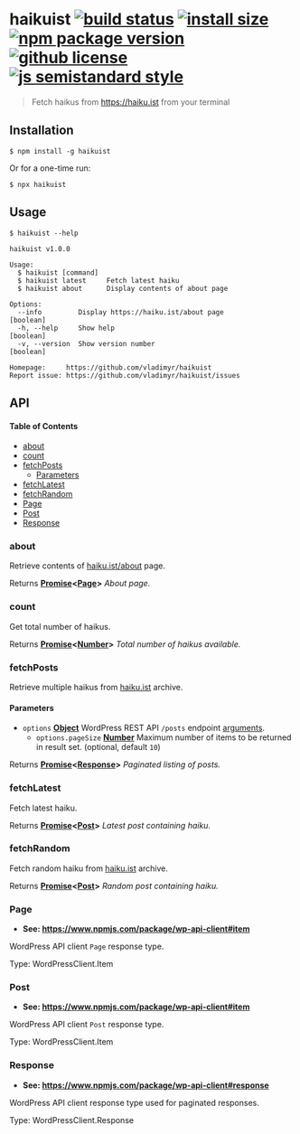 # haikuist [![build status](https://badgen.net/travis/vladimyr/haikuist/master)](https://travis-ci.com/vladimyr/haikuist) [![install size](https://badgen.net/packagephobia/install/haikuist)](https://packagephobia.now.sh/result?p=haikuist) [![npm package version](https://badgen.net/npm/v/haikuist)](https://npm.im/haikuist) [![github license](https://badgen.net/github/license/vladimyr/haikuist)](https://github.com/vladimyr/haikuist/blob/master/LICENSE) [![js semistandard style](https://badgen.net/badge/code%20style/semistandard/cyan)](https://github.com/Flet/semistandard)

> Fetch haikus from <https://haiku.ist> from your terminal

## Installation

    $ npm install -g haikuist

Or for a one-time run:

    $ npx haikuist

## Usage

    $ haikuist --help

    haikuist v1.0.0

    Usage:
      $ haikuist [command]
      $ haikuist latest     Fetch latest haiku
      $ haikuist about      Display contents of about page

    Options:
      --info         Display https://haiku.ist/about page                [boolean]
      -h, --help     Show help                                           [boolean]
      -v, --version  Show version number                                 [boolean]

    Homepage:     https://github.com/vladimyr/haikuist
    Report issue: https://github.com/vladimyr/haikuist/issues

## API

<!-- Generated by documentation.js. Update this documentation by updating the source code. -->

#### Table of Contents

-   [about](#about)
-   [count](#count)
-   [fetchPosts](#fetchposts)
    -   [Parameters](#parameters)
-   [fetchLatest](#fetchlatest)
-   [fetchRandom](#fetchrandom)
-   [Page](#page)
-   [Post](#post)
-   [Response](#response)

### about

Retrieve contents of [haiku.ist/about](https://haiku.ist/about/) page.

Returns **[Promise](https://developer.mozilla.org/docs/Web/JavaScript/Reference/Global_Objects/Promise)&lt;[Page](#page)>** _About page._

### count

Get total number of haikus.

Returns **[Promise](https://developer.mozilla.org/docs/Web/JavaScript/Reference/Global_Objects/Promise)&lt;[Number](https://developer.mozilla.org/docs/Web/JavaScript/Reference/Global_Objects/Number)>** _Total number of haikus available._

### fetchPosts

Retrieve multiple haikus from [haiku.ist](https://haiku.ist) archive.

#### Parameters

-   `options` **[Object](https://developer.mozilla.org/docs/Web/JavaScript/Reference/Global_Objects/Object)** WordPress REST API `/posts` endpoint
                             [arguments](https://developer.wordpress.org/rest-api/reference/posts/#arguments).
    -   `options.pageSize` **[Number](https://developer.mozilla.org/docs/Web/JavaScript/Reference/Global_Objects/Number)** Maximum number of items to be returned in result set. (optional, default `10`)

Returns **[Promise](https://developer.mozilla.org/docs/Web/JavaScript/Reference/Global_Objects/Promise)&lt;[Response](#response)>** _Paginated listing of posts._

### fetchLatest

Fetch latest haiku.

Returns **[Promise](https://developer.mozilla.org/docs/Web/JavaScript/Reference/Global_Objects/Promise)&lt;[Post](#post)>** _Latest post containing haiku._

### fetchRandom

Fetch random haiku from [haiku.ist](https://haiku.ist) archive.

Returns **[Promise](https://developer.mozilla.org/docs/Web/JavaScript/Reference/Global_Objects/Promise)&lt;[Post](#post)>** _Random post containing haiku._

### Page

-   **See: <https://www.npmjs.com/package/wp-api-client#item>**

WordPress API client `Page` response type.

Type: WordPressClient.Item

### Post

-   **See: <https://www.npmjs.com/package/wp-api-client#item>**

WordPress API client `Post` response type.

Type: WordPressClient.Item

### Response

-   **See: <https://www.npmjs.com/package/wp-api-client#response>**

WordPress API client response type used for paginated responses.

Type: WordPressClient.Response
